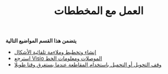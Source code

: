 ﻿---
title: العمل مع المخططات
type: docs
weight: 40
url: /ar/python-java/working-with-diagrams/
---
**يتضمن هذا القسم المواضيع التالية** 
- [إنشاء وتخطيط وملاءمة تلقائية الأشكال](/diagram/ar/python-java/create-layout-and-auto-fit-shapes/)
- [استرجع Visio الموصلات ومعلومات الخط](/diagram/ar/python-java/retrieve-visio-connectors-and-font-information/)
- [وقف التحويل أو التحميل باستخدام المقاطعة عندما يستغرق وقتا طويلا](/diagram/ar/python-java/stop-conversion-or-loading-using-interruptmonitor-when-it-is-taking-too-long/)
